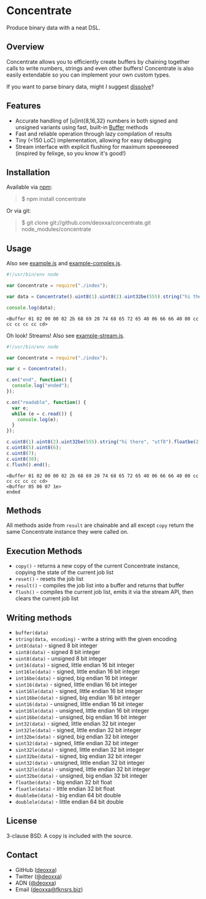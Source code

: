 Concentrate
===========

Produce binary data with a neat DSL.

Overview
--------

Concentrate allows you to efficiently create buffers by chaining together calls
to write numbers, strings and even other buffers! Concentrate is also easily
extendable so you can implement your own custom types.

If you want to parse binary data, might I suggest [dissolve](https://github.com/deoxxa/dissolve)?

Features
--------

* Accurate handling of [u]int{8,16,32} numbers in both signed and unsigned
  variants using fast, built-in [Buffer](http://nodejs.org/docs/latest/api/buffer.html)
  methods
* Fast and reliable operation through lazy compilation of results
* Tiny (<150 LoC) implementation, allowing for easy debugging
* Stream interface with explicit flushing for maximum speeeeeeed (inspired by
  felixge, so you know it's good!)

Installation
------------

Available via [npm](http://npmjs.org/):

> $ npm install concentrate

Or via git:

> $ git clone git://github.com/deoxxa/concentrate.git node_modules/concentrate

Usage
-----

Also see [example.js](https://github.com/deoxxa/concentrate/blob/master/example.js) and
[example-complex.js](https://github.com/deoxxa/concentrate/blob/master/example-complex.js).

```javascript
#!/usr/bin/env node

var Concentrate = require("./index");

var data = Concentrate().uint8(1).uint8(2).uint32be(555).string("hi there", "utf8").result();

console.log(data);
```

```
<Buffer 01 02 00 00 02 2b 68 69 20 74 68 65 72 65 40 06 66 66 40 00 cc cc cc cc cc cd>
```

Oh look! Streams! Also see [example-stream.js](https://github.com/deoxxa/concentrate/blob/master/example-stream.js).

```javascript
#!/usr/bin/env node

var Concentrate = require("./index");

var c = Concentrate();

c.on("end", function() {
  console.log("ended");
});

c.on("readable", function() {
  var e;
  while (e = c.read()) {
    console.log(e);
  }
});

c.uint8(1).uint8(2).uint32be(555).string("hi there", "utf8").floatbe(2.1).doublebe(2.1).flush();
c.uint8(5).uint8(6);
c.uint8(7);
c.uint8(30);
c.flush().end();
```

```
<Buffer 01 02 00 00 02 2b 68 69 20 74 68 65 72 65 40 06 66 66 40 00 cc cc cc cc cc cd>
<Buffer 05 06 07 1e>
ended
```

Methods
-------

All methods aside from `result` are chainable and all except `copy` return the
same Concentrate instance they were called on.

Execution Methods
-----------------

* `copy()` - returns a new copy of the current Concentrate instance, copying the
  state of the current job list
* `reset()` - resets the job list
* `result()` - compiles the job list into a buffer and returns that buffer
* `flush()` - compiles the current job list, emits it via the stream API, then
  clears the current job list

Writing methods
---------------

* `buffer(data)`
* `string(data, encoding)` - write a string with the given encoding
* `int8(data)` - signed 8 bit integer
* `sint8(data)` - signed 8 bit integer
* `uint8(data)` - unsigned 8 bit integer
* `int16(data)` - signed, little endian 16 bit integer
* `int16le(data)` - signed, little endian 16 bit integer
* `int16be(data)` - signed, big endian 16 bit integer
* `sint16(data)` - signed, little endian 16 bit integer
* `sint16le(data)` - signed, little endian 16 bit integer
* `sint16be(data)` - signed, big endian 16 bit integer
* `uint16(data)` - unsigned, little endian 16 bit integer
* `uint16le(data)` - unsigned, little endian 16 bit integer
* `uint16be(data)` - unsigned, big endian 16 bit integer
* `int32(data)` - signed, little endian 32 bit integer
* `int32le(data)` - signed, little endian 32 bit integer
* `int32be(data)` - signed, big endian 32 bit integer
* `sint32(data)` - signed, little endian 32 bit integer
* `sint32le(data)` - signed, little endian 32 bit integer
* `sint32be(data)` - signed, big endian 32 bit integer
* `uint32(data)` - unsigned, little endian 32 bit integer
* `uint32le(data)` - unsigned, little endian 32 bit integer
* `uint32be(data)` - unsigned, big endian 32 bit integer
* `floatbe(data)` - big endian 32 bit float
* `floatle(data)` - little endian 32 bit float
* `doublebe(data)` - big endian 64 bit double
* `doublele(data)` - little endian 64 bit double

License
-------

3-clause BSD. A copy is included with the source.

Contact
-------

* GitHub ([deoxxa](http://github.com/deoxxa))
* Twitter ([@deoxxa](http://twitter.com/deoxxa))
* ADN ([@deoxxa](https://alpha.app.net/deoxxa))
* Email ([deoxxa@fknsrs.biz](mailto:deoxxa@fknsrs.biz))
